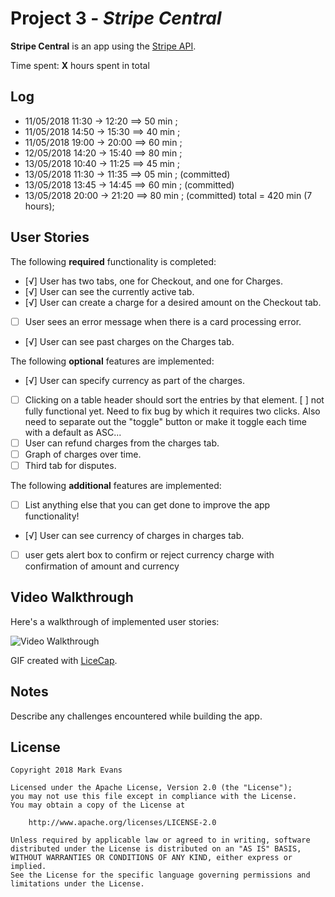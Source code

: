 # Project 3 - *Stripe Central*

**Stripe Central** is an app using the [Stripe API](https://stripe.com/docs/api).

Time spent: **X** hours spent in total
## Log
+ 11/05/2018 11:30 -> 12:20 ==> 50 min ;
+ 11/05/2018 14:50 -> 15:30 ==> 40 min ;
+ 11/05/2018 19:00 -> 20:00 ==> 60 min ;
+ 12/05/2018 14:20 -> 15:40 ==> 80 min ; 
+ 13/05/2018 10:40 -> 11:25 ==> 45 min ;
+ 13/05/2018 11:30 -> 11:35 ==> 05 min ; (committed)
+ 13/05/2018 13:45 -> 14:45 ==> 60 min ; (committed)
+ 13/05/2018 20:00 -> 21:20 ==> 80 min ; (committed)
total = 420 min (7 hours);

## User Stories

The following **required** functionality is completed:

- [√] User has two tabs, one for Checkout, and one for Charges.
- [√] User can see the currently active tab.
- [√] User can create a charge for a desired amount on the Checkout tab.
- [ ] User sees an error message when there is a card processing error.
- [√] User can see past charges on the Charges tab.

The following **optional** features are implemented:

- [√] User can specify currency as part of the charges.
- [ ] Clicking on a table header should sort the entries by that element.
    [ ] not fully functional yet. Need to fix bug by which it requires two clicks. Also need to separate out the "toggle" button or make it toggle each time with a default as ASC...
- [ ] User can refund charges from the charges tab. 
- [ ] Graph of charges over time.
- [ ] Third tab for disputes. 

The following **additional** features are implemented:

- [ ] List anything else that you can get done to improve the app functionality!
- [√] User can see currency of charges in charges tab.
- [ ] user gets alert box to confirm or reject currency charge with confirmation of amount and currency


## Video Walkthrough

Here's a walkthrough of implemented user stories:

<img src='http://i.imgur.com/link/to/your/gif/file.gif' title='Video Walkthrough' width='' alt='Video Walkthrough' />

GIF created with [LiceCap](http://www.cockos.com/licecap/).

## Notes

Describe any challenges encountered while building the app.

## License

    Copyright 2018 Mark Evans

    Licensed under the Apache License, Version 2.0 (the "License");
    you may not use this file except in compliance with the License.
    You may obtain a copy of the License at

        http://www.apache.org/licenses/LICENSE-2.0

    Unless required by applicable law or agreed to in writing, software
    distributed under the License is distributed on an "AS IS" BASIS,
    WITHOUT WARRANTIES OR CONDITIONS OF ANY KIND, either express or implied.
    See the License for the specific language governing permissions and
    limitations under the License.